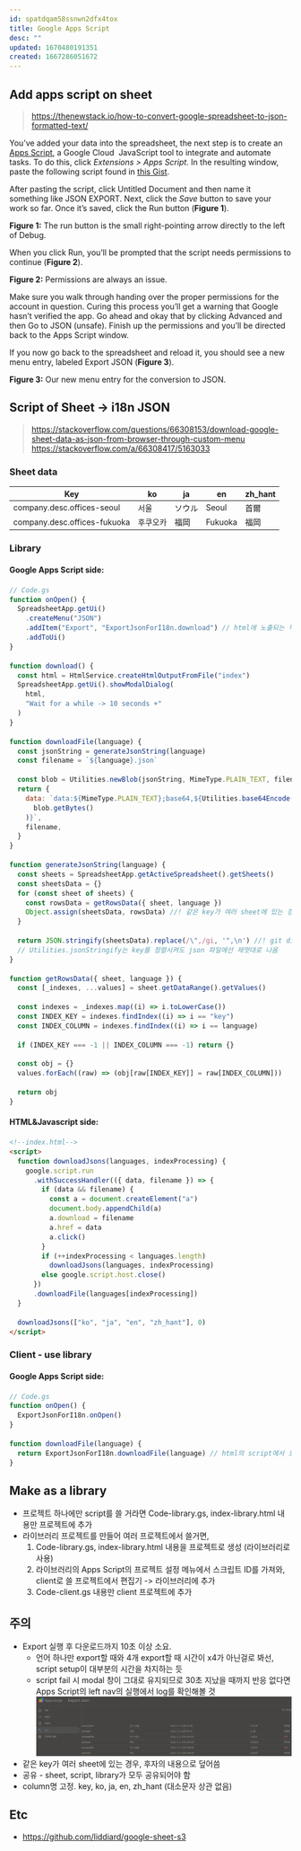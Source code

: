 ```yaml
---
id: spatdqam58ssnwn2dfx4tox
title: Google Apps Script
desc: ""
updated: 1670480191351
created: 1667286051672
---
```


## Add apps script on sheet

> https://thenewstack.io/how-to-convert-google-spreadsheet-to-json-formatted-text/

You’ve added your data into the spreadsheet, the next step is to create an [Apps Script](https://developers.google.com/apps-script), a Google Cloud  JavaScript tool to integrate and automate tasks. To do this, click _Extensions > Apps Script_. In the resulting window, paste the following script found in [this Gist](https://gist.githubusercontent.com/pamelafox/1878143/raw/6c23f71231ce1fa09be2d515f317ffe70e4b19aa/exportjson.js).

After pasting the script, click Untitled Document and then name it something like JSON EXPORT. Next, click the _Save_ button to save your work so far. Once it’s saved, click the Run button (**Figure 1**).

**Figure 1:** The run button is the small right-pointing arrow directly to the left of Debug.

When you click Run, you’ll be prompted that the script needs permissions to continue (**Figure 2**).

**Figure 2:** Permissions are always an issue.

Make sure you walk through handing over the proper permissions for the account in question. Curing this process you’ll get a warning that Google hasn’t verified the app. Go ahead and okay that by clicking Advanced and then Go to JSON (unsafe). Finish up the permissions and you’ll be directed back to the Apps Script window.

If you now go back to the spreadsheet and reload it, you should see a new menu entry, labeled Export JSON (**Figure 3**).

**Figure 3:** Our new menu entry for the conversion to JSON.

## Script of Sheet -> i18n JSON

> https://stackoverflow.com/questions/66308153/download-google-sheet-data-as-json-from-browser-through-custom-menu  
> https://stackoverflow.com/a/66308417/5163033

### Sheet data

| Key                          | ko       | ja     | en      | zh_hant |
| ---------------------------- | -------- | ------ | ------- | ------- |
| company.desc.offices-seoul   | 서울     | ソウル | Seoul   | 首爾    |
| company.desc.offices-fukuoka | 후쿠오카 | 福岡   | Fukuoka | 福岡    |

### Library

#### Google Apps Script side:

```js
// Code.gs
function onOpen() {
  SpreadsheetApp.getUi()
    .createMenu("JSON")
    .addItem("Export", "ExportJsonForI18n.download") // html에 노출되는 부분은 library의 namespace가 필요
    .addToUi()
}

function download() {
  const html = HtmlService.createHtmlOutputFromFile("index")
  SpreadsheetApp.getUi().showModalDialog(
    html,
    "Wait for a while -> 10 seconds +"
  )
}

function downloadFile(language) {
  const jsonString = generateJsonString(language)
  const filename = `${language}.json`

  const blob = Utilities.newBlob(jsonString, MimeType.PLAIN_TEXT, filename)
  return {
    data: `data:${MimeType.PLAIN_TEXT};base64,${Utilities.base64Encode(
      blob.getBytes()
    )}`,
    filename,
  }
}

function generateJsonString(language) {
  const sheets = SpreadsheetApp.getActiveSpreadsheet().getSheets()
  const sheetsData = {}
  for (const sheet of sheets) {
    const rowsData = getRowsData({ sheet, language })
    Object.assign(sheetsData, rowsData) //! 같은 key가 여러 sheet에 있는 경우, 후자의 내용으로 덮어씀
  }

  return JSON.stringify(sheetsData).replace(/\",/gi, '",\n') //! git diff로 관리하기 위해 줄바꿈 추가
  // Utilities.jsonStringify는 key를 정렬시켜도 json 파일에선 제멋대로 나옴
}

function getRowsData({ sheet, language }) {
  const [_indexes, ...values] = sheet.getDataRange().getValues()

  const indexes = _indexes.map((i) => i.toLowerCase())
  const INDEX_KEY = indexes.findIndex((i) => i == "key")
  const INDEX_COLUMN = indexes.findIndex((i) => i == language)

  if (INDEX_KEY === -1 || INDEX_COLUMN === -1) return {}

  const obj = {}
  values.forEach((raw) => (obj[raw[INDEX_KEY]] = raw[INDEX_COLUMN]))

  return obj
}
```

#### HTML&Javascript side:

```html
<!--index.html-->
<script>
  function downloadJsons(languages, indexProcessing) {
    google.script.run
      .withSuccessHandler(({ data, filename }) => {
        if (data && filename) {
          const a = document.createElement("a")
          document.body.appendChild(a)
          a.download = filename
          a.href = data
          a.click()
        }
        if (++indexProcessing < languages.length)
          downloadJsons(languages, indexProcessing)
        else google.script.host.close()
      })
      .downloadFile(languages[indexProcessing])
  }

  downloadJsons(["ko", "ja", "en", "zh_hant"], 0)
</script>
```

### Client - use library

#### Google Apps Script side:

```js
// Code.gs
function onOpen() {
  ExportJsonForI18n.onOpen()
}

function downloadFile(language) {
  return ExportJsonForI18n.downloadFile(language) // html의 script에서 호출하므로 library의 namespace를 연결시켜줌
}
```

## Make as a library

- 프로젝트 하나에만 script를 쓸 거라면 Code-library.gs, index-library.html 내용만 프로젝트에 추가
- 라이브러리 프로젝트를 만들어 여러 프로젝트에서 쓸거면,
  1. Code-library.gs, index-library.html 내용을 프로젝트로 생성 (라이브러리로 사용)
  2. 라이브러리의 Apps Script의 프로젝트 설정 메뉴에서 스크립트 ID를 가져와, client로 쓸 프로젝트에서 편집기 -> 라이브러리에 추가
  3. Code-client.gs 내용만 client 프로젝트에 추가

## 주의

- Export 실행 후 다운로드까지 10초 이상 소요.
  - 언어 하나만 export할 때와 4개 export할 때 시간이 x4가 아닌걸로 봐선, script setup이 대부분의 시간을 차지하는 듯
  - script fail 시 modal 창이 그대로 유지되므로 30초 지났을 때까지 반응 없다면 Apps Script의 left nav의 실행에서 log를 확인해볼 것 ![](assets/images/google__apps-script__log.webp)
- 같은 key가 여러 sheet에 있는 경우, 후자의 내용으로 덮어씀
- 공유 - sheet, script, library가 모두 공유되어야 함
- column명 고정. key, ko, ja, en, zh_hant (대소문자 상관 없음)

## Etc

- https://github.com/liddiard/google-sheet-s3
